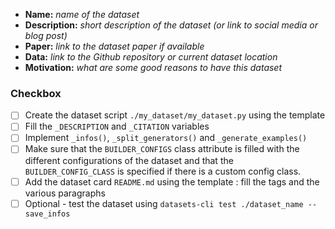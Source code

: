- **Name:** *name of the dataset*
- **Description:** *short description of the dataset (or link to social media or blog post)*
- **Paper:** *link to the dataset paper if available*
- **Data:** *link to the Github repository or current dataset location*
- **Motivation:** *what are some good reasons to have this dataset*

### Checkbox

- [ ] Create the dataset script `./my_dataset/my_dataset.py` using the template
- [ ] Fill the `_DESCRIPTION` and `_CITATION` variables
- [ ] Implement `_infos()`, `_split_generators()` and `_generate_examples()`
- [ ] Make sure that the `BUILDER_CONFIGS` class attribute is filled with the different configurations of the dataset and that the `BUILDER_CONFIG_CLASS` is specified if there is a custom config class.
- [ ] Add the dataset card `README.md` using the template : fill the tags and the various paragraphs
- [ ] Optional - test the dataset using `datasets-cli test ./dataset_name --save_infos`
